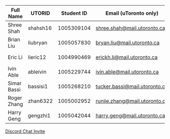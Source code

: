 | Full Name      | UTORID | Student ID     | Email (uToronto only) | Best form of communication
| ----------- | ----------- | ----------- | ----------- | ----------- | 
| Shree Shah  | shahsh16    | 1005309104  | shree.shah@mail.utoronto.ca  | Facebook, Slack |
| Brian Liu   | liubryan    | 1005057830  | bryan.liu@mail.utoronto.ca   | Facebook, Slack |
| Eric Li     | lieric12    | 1004990469  | erickh.li@mail.utoronto.ca   | Facebook, Slack |
| Ivin Able   | ableivin    | 1005229744  | ivin.able@mail.utoronto.ca   | Facebook, Slack |
| Simar Bassi | bassisi1    | 1005268210  | tucker.bassi@mail.utoronto.ca| Facebook, Slack, Discord |
| Roger Zhang | zhan6322    | 1005002952  | runjie.zhang@mail.utoronto.ca| Facebook, Slack |
| Harry Geng  | gengzhi1    | 1005042044  | harry.geng@mail.utoronto.ca  | Facebook, Slack |

[Discord Chat Invite](https://discord.gg/e2PygR)
